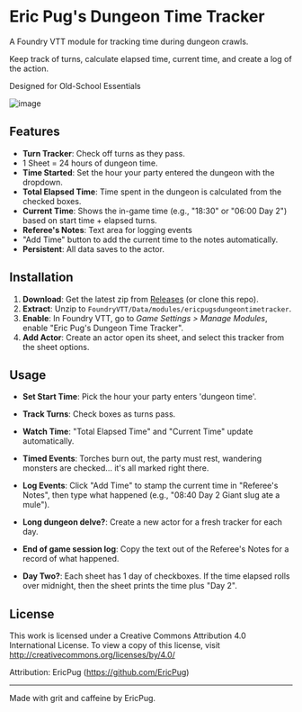 # Eric Pug's Dungeon Time Tracker

A Foundry VTT module for tracking time during dungeon crawls. 

Keep track of turns, calculate elapsed time, current time, and create a log of the action.

Designed for Old-School Essentials

![image](https://github.com/user-attachments/assets/e5ed3364-3d84-4bf4-afe2-5b1171cf9397)


## Features
- **Turn Tracker**: Check off turns as they pass.
- 1 Sheet = 24 hours of dungeon time.
- **Time Started**: Set the hour your party entered the dungeon with the dropdown.
- **Total Elapsed Time**: Time spent in the dungeon is calculated from the checked boxes.
- **Current Time**: Shows the in-game time (e.g., "18:30" or "06:00 Day 2") based on start time + elapsed turns.
- **Referee's Notes**: Text area for logging events
- "Add Time" button to add the current time to the notes automatically.
- **Persistent**: All data saves to the actor.

## Installation
1. **Download**: Get the latest zip from [Releases](https://github.com/EricPug/ericpugsdungeontimetracker/releases) (or clone this repo).
2. **Extract**: Unzip to `FoundryVTT/Data/modules/ericpugsdungeontimetracker`.
3. **Enable**: In Foundry VTT, go to *Game Settings > Manage Modules*, enable "Eric Pug's Dungeon Time Tracker".
4. **Add Actor**: Create an actor open its sheet, and select this tracker from the sheet options.

## Usage
- **Set Start Time**: Pick the hour your party enters 'dungeon time'.
- **Track Turns**: Check boxes as turns pass.
- **Watch Time**: "Total Elapsed Time" and "Current Time" update automatically.
- **Timed Events**: Torches burn out, the party must rest, wandering monsters are checked... it's all marked right there.
- **Log Events**: Click "Add Time" to stamp the current time in "Referee's Notes", then type what happened (e.g., "08:40 Day 2 Giant slug ate a mule").
- **Long dungeon delve?**: Create a new actor for a fresh tracker for each day.
- **End of game session log**: Copy the text out of the Referee's Notes for a record of what happened.

- **Day Two?**: Each sheet has 1 day of checkboxes. If the time elapsed rolls over midnight, then the sheet prints the time plus "Day 2".



## License
This work is licensed under a Creative Commons Attribution 4.0 International License.
To view a copy of this license, visit http://creativecommons.org/licenses/by/4.0/

Attribution: EricPug (https://github.com/EricPug)

---
Made with grit and caffeine by EricPug.
